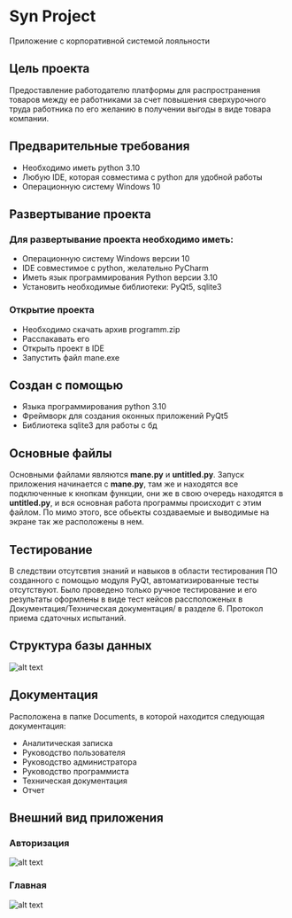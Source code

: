 # Syn Project
Приложение с корпоративной системой лояльности
## Цель проекта
Предоставление работодателю платформы для распространения товаров между ее работниками за счет повышения сверхурочного труда работника по его желанию в получении выгоды в виде товара компании.

## Предварительные требования
- Необходимо иметь python 3.10</li>
- Любую IDE, которая совместима с python для удобной работы
- Операционную систему Windows 10

## Развертывание проекта
### Для развертывание проекта необходимо иметь:
- Операционную систему Windows версии 10
- IDE совместимое с python, желательно PyCharm
- Иметь язык программирования Python версии 3.10
- Установить необходимые библиотеки: PyQt5, sqlite3
### Открытие проекта
- Необходимо скачать архив programm.zip
- Расспакавать его
- Открыть проект в IDE
- Запустить файл mane.exe

## Создан с помощью
- Языка программирования python 3.10
- Фреймворк для создания оконных приложений PyQt5
- Библиотека sqlite3 для работы с бд

## Основные файлы
Основными файлами являются **mane.py** и **untitled.py**.
Запуск приложения начинается с **mane.py**, там же и находятся все подключенные к кнопкам функции, они же в свою очередь находятся в **untitled.py**, и вся основная работа программы происходит с этим файлом. По мимо этого, все обьекты создаваемые и выводимые на экране так же расположены в нем.

## Тестирование
В следствии отсутсвтия знаний и навыков в области тестирования ПО созданного с помощью модуля PyQt, автоматизированные тесты отсутствуют. Было проведено только ручное тестирование и его результаты оформлены в виде тест кейсов рассположеных в Документация/Техническая документация/ в разделе 6. Протокол приема сдаточных испытаний.

## Структура базы данных
![alt text](https://github.com/ingname/ingname/blob/main/photo/diagram_bd.png?raw=true)

## Документация
Расположена в папке Documents, в которой находится следующая документация:
- Аналитическая записка
- Руководство пользователя
- Руководство администратора
- Руководство программиста
- Техническая документация
- Отчет

## Внешний вид приложения
### Авторизация
![alt text](https://github.com/ingname/ingname/blob/main/photo/index.png?raw=true)
### Главная
![alt text](https://github.com/ingname/ingname/blob/main/photo/index2.png?raw=true)
